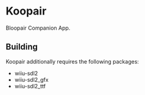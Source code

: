 # Koopair
Bloopair Companion App.

## Building
Koopair additionally requires the following packages:
- wiiu-sdl2
- wiiu-sdl2_gfx
- wiiu-sdl2_ttf
